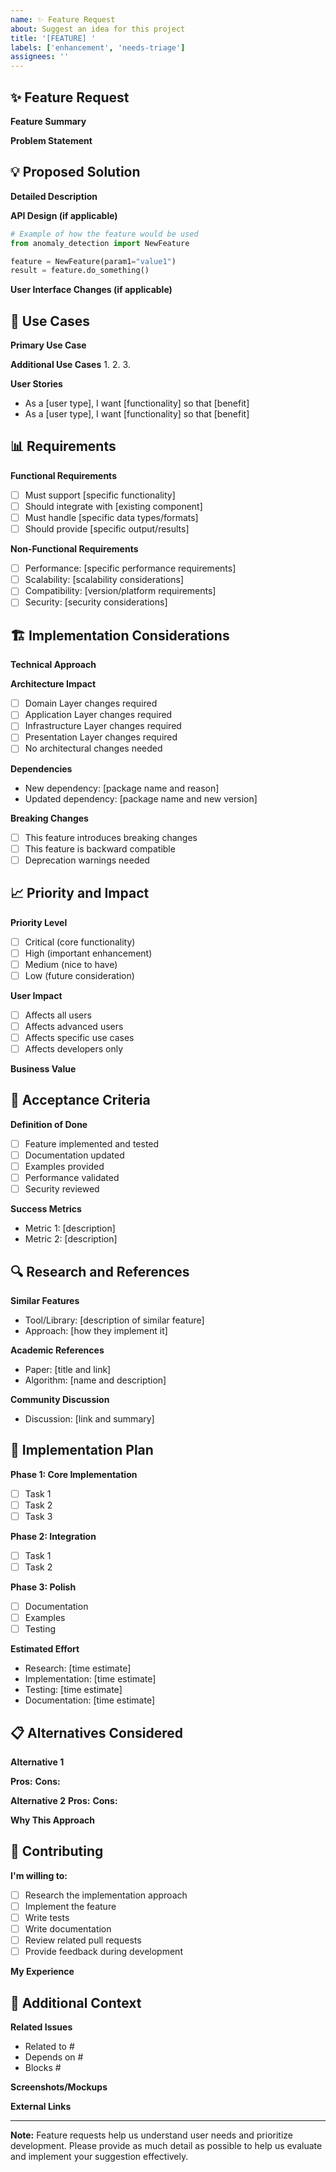 ```yaml
---
name: ✨ Feature Request
about: Suggest an idea for this project
title: '[FEATURE] '
labels: ['enhancement', 'needs-triage']
assignees: ''
---
```


## ✨ Feature Request

**Feature Summary**
<!-- A clear and concise description of the feature you'd like to see -->

**Problem Statement**
<!-- What problem does this feature solve? Why is it needed? -->

## 💡 Proposed Solution

**Detailed Description**
<!-- Describe the solution you'd like in detail -->

**API Design (if applicable)**
```python
# Example of how the feature would be used
from anomaly_detection import NewFeature

feature = NewFeature(param1="value1")
result = feature.do_something()
```

**User Interface Changes (if applicable)**
<!-- Describe any UI/UX changes -->

## 🔄 Use Cases

**Primary Use Case**
<!-- Describe the main use case for this feature -->

**Additional Use Cases**
1. 
2. 
3. 

**User Stories**
- As a [user type], I want [functionality] so that [benefit]
- As a [user type], I want [functionality] so that [benefit]

## 📊 Requirements

**Functional Requirements**
- [ ] Must support [specific functionality]
- [ ] Should integrate with [existing component]
- [ ] Must handle [specific data types/formats]
- [ ] Should provide [specific output/results]

**Non-Functional Requirements**
- [ ] Performance: [specific performance requirements]
- [ ] Scalability: [scalability considerations]
- [ ] Compatibility: [version/platform requirements]
- [ ] Security: [security considerations]

## 🏗️ Implementation Considerations

**Technical Approach**
<!-- Suggest how this could be implemented -->

**Architecture Impact**
- [ ] Domain Layer changes required
- [ ] Application Layer changes required
- [ ] Infrastructure Layer changes required
- [ ] Presentation Layer changes required
- [ ] No architectural changes needed

**Dependencies**
<!-- Any new dependencies or libraries needed -->
- New dependency: [package name and reason]
- Updated dependency: [package name and new version]

**Breaking Changes**
- [ ] This feature introduces breaking changes
- [ ] This feature is backward compatible
- [ ] Deprecation warnings needed

## 📈 Priority and Impact

**Priority Level**
- [ ] Critical (core functionality)
- [ ] High (important enhancement)
- [ ] Medium (nice to have)
- [ ] Low (future consideration)

**User Impact**
- [ ] Affects all users
- [ ] Affects advanced users
- [ ] Affects specific use cases
- [ ] Affects developers only

**Business Value**
<!-- Describe the business or user value this feature provides -->

## 🎯 Acceptance Criteria

**Definition of Done**
- [ ] Feature implemented and tested
- [ ] Documentation updated
- [ ] Examples provided
- [ ] Performance validated
- [ ] Security reviewed

**Success Metrics**
<!-- How will we measure success of this feature? -->
- Metric 1: [description]
- Metric 2: [description]

## 🔍 Research and References

**Similar Features**
<!-- Reference similar features in other tools/libraries -->
- Tool/Library: [description of similar feature]
- Approach: [how they implement it]

**Academic References**
<!-- Link to papers, algorithms, or research -->
- Paper: [title and link]
- Algorithm: [name and description]

**Community Discussion**
<!-- Link to related discussions -->
- Discussion: [link and summary]

## 🚀 Implementation Plan

**Phase 1: Core Implementation**
- [ ] Task 1
- [ ] Task 2
- [ ] Task 3

**Phase 2: Integration**
- [ ] Task 1
- [ ] Task 2

**Phase 3: Polish**
- [ ] Documentation
- [ ] Examples
- [ ] Testing

**Estimated Effort**
<!-- Rough estimate of implementation effort -->
- Research: [time estimate]
- Implementation: [time estimate]
- Testing: [time estimate]
- Documentation: [time estimate]

## 📋 Alternatives Considered

**Alternative 1**
<!-- Describe alternative approaches -->
**Pros:** 
**Cons:** 

**Alternative 2**
**Pros:** 
**Cons:** 

**Why This Approach**
<!-- Explain why the proposed solution is preferred -->

## 🤝 Contributing

**I'm willing to:**
- [ ] Research the implementation approach
- [ ] Implement the feature
- [ ] Write tests
- [ ] Write documentation
- [ ] Review related pull requests
- [ ] Provide feedback during development

**My Experience**
<!-- Briefly describe your relevant experience -->

## 📝 Additional Context

**Related Issues**
<!-- Link to related issues or discussions -->
- Related to #
- Depends on #
- Blocks #

**Screenshots/Mockups**
<!-- If applicable, add visual mockups or screenshots -->

**External Links**
<!-- Links to relevant external resources -->

---

**Note:** Feature requests help us understand user needs and prioritize development. Please provide as much detail as possible to help us evaluate and implement your suggestion effectively.